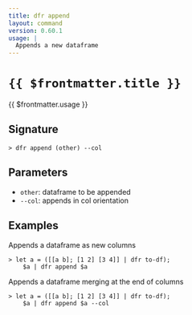 ```yaml
---
title: dfr append
layout: command
version: 0.60.1
usage: |
  Appends a new dataframe
---
```


# `{{ $frontmatter.title }}`

<div style='white-space: pre-wrap;'>{{ $frontmatter.usage }}</div>

## Signature

`> dfr append (other) --col`

## Parameters

- `other`: dataframe to be appended
- `--col`: appends in col orientation

## Examples

Appends a dataframe as new columns

```shell
> let a = ([[a b]; [1 2] [3 4]] | dfr to-df);
    $a | dfr append $a
```

Appends a dataframe merging at the end of columns

```shell
> let a = ([[a b]; [1 2] [3 4]] | dfr to-df);
    $a | dfr append $a --col
```
